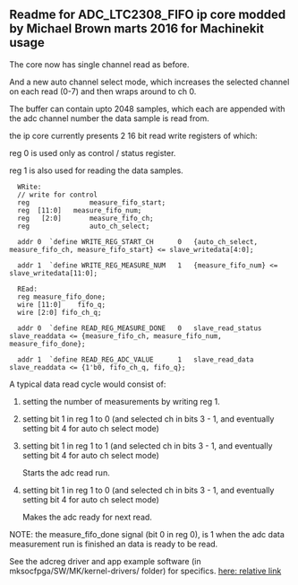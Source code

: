 ## Readme for  ADC_LTC2308_FIFO  ip core modded by Michael Brown marts 2016 for Machinekit usage ##


The core now has single channel read as before.

And a new auto channel select mode, which increases the selected channel on each read (0-7) and then wraps around to ch 0.

The buffer can contain upto 2048 samples, which each are appended with the adc channel number the data sample is read from.

the ip core currently presents 2 16 bit read write registers of which:

reg 0 is used only as control / status register.

reg 1 is also used for reading the data samples.



      WRite:
      // write for control
      reg 				measure_fifo_start;
      reg  [11:0] 	measure_fifo_num;
      reg	[2:0]		measure_fifo_ch;
      reg				auto_ch_select;

      addr 0  `define WRITE_REG_START_CH      0   {auto_ch_select, measure_fifo_ch, measure_fifo_start} <= slave_writedata[4:0];

      addr 1  `define WRITE_REG_MEASURE_NUM   1   {measure_fifo_num} <= slave_writedata[11:0];

      REad:
      reg measure_fifo_done;
      wire [11:0]	 fifo_q;
      wire [2:0] fifo_ch_q;

      addr 0  `define READ_REG_MEASURE_DONE   0   slave_read_status   slave_readdata <= {measure_fifo_ch, measure_fifo_num, measure_fifo_done};

      addr 1  `define READ_REG_ADC_VALUE      1   slave_read_data     slave_readdata <= {1'b0, fifo_ch_q, fifo_q};


A typical data read cycle would consist of:

1. setting the number of measurements by writing reg 1.

2. setting bit 1 in reg 1 to 0 (and selected ch in bits 3 - 1, and eventually setting bit 4 for auto ch select mode)

3. setting bit 1 in reg 1 to 1 (and selected ch in bits 3 - 1, and eventually setting bit 4 for auto ch select mode)

   Starts the adc read run.

4. setting bit 1 in reg 1 to 0 (and selected ch in bits 3 - 1, and eventually setting bit 4 for auto ch select mode)

   Makes the adc ready for next read.


NOTE: the measure_fifo_done signal (bit 0 in reg 0), is 1 when the adc data measurement run is finished an data is ready to be read.

See the adcreg driver and app example software (in mksocfpga/SW/MK/kernel-drivers/  folder) for specifics.
[here: relative link](../../../SW/MK/kernel-drivers/)
